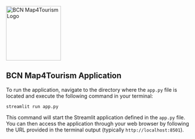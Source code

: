 <img src="data_preparation_pipeline/images/logo.png" alt="BCN Map4Tourism Logo" width="150">

## BCN Map4Tourism Application
To run the application, navigate to the directory where the `app.py` file is located  and execute the following command in your terminal:

```
streamlit run app.py
```

This command will start the Streamlit application defined in the `app.py` file. You can then access the application through your web browser by following the URL provided in the terminal output (typically `http://localhost:8501`).
